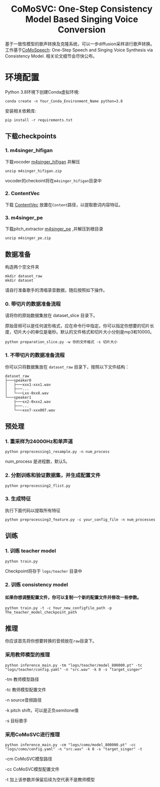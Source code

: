 <div align="center">
<h1>CoMoSVC: One-Step Consistency Model Based Singing Voice Conversion</h1>
</div>

基于一致性模型的歌声转换及克隆系统，可以一步diffusion采样进行歌声转换。工作基于[CoMoSpeech](https://github.com/zhenye234/CoMoSpeech): One-Step Speech and Singing Voice Synthesis via Consistency Model. 
相关论文细节会尽快公布。


# 环境配置
Python 3.8环境下创建Conda虚拟环境:

```shell
conda create -n Your_Conda_Environment_Name python=3.8
```
安装相关依赖库:

```shell
pip install -r requirements.txt
```
## 下载checkpoints
### 1. m4singer_hifigan
下载vocoder [m4singer_hifigan](https://drive.google.com/file/d/10LD3sq_zmAibl379yTW5M-LXy2l_xk6h/view) 并解压

```shell
unzip m4singer_hifigan.zip
```

vocoder的checkoint将在`m4singer_hifigan`目录中

### 2. ContentVec

下载 [ContentVec](https://ibm.box.com/s/z1wgl1stco8ffooyatzdwsqn2psd9lrr) 放置在`Content`路径，以提取歌词内容特征。

### 3. m4singer_pe

下载pitch_extractor [m4singer_pe](https://drive.google.com/file/d/19QtXNeqUjY3AjvVycEt3G83lXn2HwbaJ/view) ,并解压到根目录

```shell
unzip m4singer_pe.zip
```


## 数据准备 


构造两个空文件夹

```shell
mkdir dataset_raw
mkdir dataset
```

请自行准备歌手的清唱录音数据，随后按照如下操作。

### 0. 带切片的数据准备流程

请将你的原始数据集放在 dataset_slice 目录下。

原始音频可以是任何波形格式，应在命令行中指定。你可以指定你想要的切片长度，切片大小的单位是毫秒。默认的文件格式和切片大小分别是mp3和10000。

```shell
python preparation_slice.py -w 你的文件格式 -s 切片大小
```

### 1. 不带切片的数据准备流程

你可以只将数据集放在 `dataset_raw` 目录下，按照以下文件结构：


```
dataset_raw
├───speaker0
│   ├───xxx1-xxx1.wav
│   ├───...
│   └───Lxx-0xx8.wav
└───speaker1
    ├───xx2-0xxx2.wav
    ├───...
    └───xxx7-xxx007.wav
```


##  预处理

### 1. 重采样为24000Hz和单声道

```shell
python preprocessing1_resample.py -n num_process
```
num_process 是进程数，默认5。


### 2. 分割训练和验证数据集，并生成配置文件

```shell
python preprocessing2_flist.py
```


### 3.  生成特征




执行下面代码以提取所有特征

```shell
python preprocessing3_feature.py -c your_config_file -n num_processes 
```




## 训练

### 1. 训练 teacher model

```shell
python train.py
```
Checkpoint将存于 `logs/teacher` 目录中

### 2. 训练 consistency model

#### 如果你想调整配置文件，你可以复制一个新的配置文件并修改一些参数。



```shell
python train.py -t -c Your_new_configfile_path -p The_teacher_model_checkpoint_path 
```

## 推理

你应该首先将你想要转换的音频放在`raw`目录下。

### 采用教师模型的推理

```shell
python inference_main.py -tm "logs/teacher/model_800000.pt" -tc "logs/teacher/config.yaml" -n "src.wav" -k 0 -s "target_singer"
```

-tm 教师模型路径

-tc 教师模型配置文件

-n source音频路径

-k pitch shift，可以是正负semitone值

-s 目标歌手



### 采用CoMoSVC进行推理

```shell
python inference_main.py -cm "logs/como/model_800000.pt" -cc "logs/como/config.yaml" -n "src.wav" -k 0 -s "target_singer" -t
```

-cm CoMoSVC模型路径

-cc CoMoSVC模型配置文件

-t 加上该参数并保留后续为空代表不是教师模型
